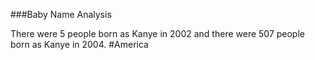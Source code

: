 ###Baby Name Analysis


There were 5 people born as Kanye in 2002 and there were 507 people born as Kanye in 2004. 
#America